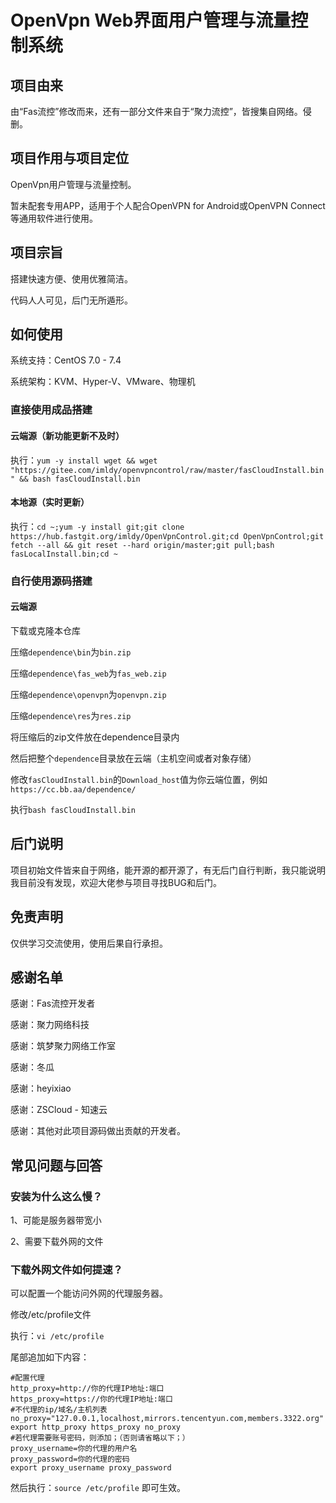 # OpenVpn Web界面用户管理与流量控制系统

## 项目由来

由“Fas流控”修改而来，还有一部分文件来自于“聚力流控”，皆搜集自网络。侵删。

## 项目作用与项目定位

OpenVpn用户管理与流量控制。

暂未配套专用APP，适用于个人配合OpenVPN for Android或OpenVPN Connect等通用软件进行使用。

## 项目宗旨

搭建快速方便、使用优雅简洁。

代码人人可见，后门无所遁形。

## 如何使用

系统支持：CentOS 7.0 - 7.4

系统架构：KVM、Hyper-V、VMware、物理机

### 直接使用成品搭建

#### 云端源（新功能更新不及时）

执行：`yum -y install wget && wget "https://gitee.com/imldy/openvpncontrol/raw/master/fasCloudInstall.bin" && bash fasCloudInstall.bin`

#### 本地源（实时更新）

执行：`cd ~;yum -y install git;git clone https://hub.fastgit.org/imldy/OpenVpnControl.git;cd OpenVpnControl;git fetch --all && git reset --hard origin/master;git pull;bash fasLocalInstall.bin;cd ~`

### 自行使用源码搭建

#### 云端源

下载或克隆本仓库

压缩`dependence\bin`为`bin.zip`

压缩`dependence\fas_web`为`fas_web.zip`

压缩`dependence\openvpn`为`openvpn.zip`

压缩`dependence\res`为`res.zip`

将压缩后的zip文件放在dependence目录内

然后把整个`dependence`目录放在云端（主机空间或者对象存储）

修改`fasCloudInstall.bin`的`Download_host`值为你云端位置，例如`https://cc.bb.aa/dependence/`

执行`bash fasCloudInstall.bin`

## 后门说明

项目初始文件皆来自于网络，能开源的都开源了，有无后门自行判断，我只能说明我目前没有发现，欢迎大佬参与项目寻找BUG和后门。

## 免责声明

仅供学习交流使用，使用后果自行承担。

## 感谢名单

感谢：Fas流控开发者

感谢：聚力网络科技

感谢：筑梦聚力网络工作室

感谢：冬瓜

感谢：heyixiao

感谢：ZSCloud - 知速云

感谢：其他对此项目源码做出贡献的开发者。

## 常见问题与回答

### 安装为什么这么慢？

1、可能是服务器带宽小

2、需要下载外网的文件

### 下载外网文件如何提速？

可以配置一个能访问外网的代理服务器。

修改/etc/profile文件

执行：`vi /etc/profile`

尾部追加如下内容：

```
#配置代理
http_proxy=http://你的代理IP地址:端口
https_proxy=https://你的代理IP地址:端口
#不代理的ip/域名/主机列表
no_proxy="127.0.0.1,localhost,mirrors.tencentyun.com,members.3322.org"
export http_proxy https_proxy no_proxy
#若代理需要账号密码，则添加；（否则请省略以下；）
proxy_username=你的代理的用户名
proxy_password=你的代理的密码
export proxy_username proxy_password
```

然后执行：`source /etc/profile` 即可生效。
